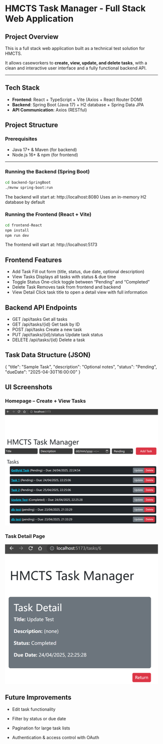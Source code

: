 # HMCTS Task Manager - Full Stack Web Application

## Project Overview

This is a full stack web application built as a technical test solution for HMCTS.

It allows caseworkers to **create, view, update, and delete tasks**, with a clean and interactive user interface and a fully functional backend API.

---

## Tech Stack

- **Frontend**: React + TypeScript + Vite (Axios + React Router DOM)
- **Backend**: Spring Boot (Java 17) + H2 database + Spring Data JPA
- **API Communication**: Axios (RESTful)

## Project Structure

### Prerequisites

- Java 17+ & Maven (for backend)
- Node.js 16+ & npm (for frontend)

---

### Running the Backend (Spring Boot)

```bash
cd backend-SpringBoot
./mvnw spring-boot:run
```

The backend will start at: http://localhost:8080
Uses an in-memory H2 database by default

### Running the Frontend (React + Vite)

```bash
cd frontend-React
npm install
npm run dev
```

The frontend will start at: http://localhost:5173

## Frontend Features

- Add Task Fill out form (title, status, due date, optional description)
- View Tasks Displays all tasks with status & due time
- Toggle Status One-click toggle between “Pending” and “Completed”
- Delete Task Removes task from frontend and backend
- View Detail Click task title to open a detail view with full information

## Backend API Endpoints

- GET /api/tasks Get all tasks
- GET /api/tasks/{id} Get task by ID
- POST /api/tasks Create a new task
- PUT /api/tasks/{id}/status Update task status
- DELETE /api/tasks/{id} Delete a task

## Task Data Structure (JSON)

{
"title": "Sample Task",
"description": "Optional notes",
"status": "Pending",
"dueDate": "2025-04-30T16:00:00"
}

## UI Screenshots

### Homepage – Create + View Tasks

![Homepage](./screenshots/homepage.png)

### Task Detail Page

![Task Details](./screenshots/task_detail.png)

## Future Improvements

- Edit task functionality

- Filter by status or due date

- Pagination for large task lists

- Authentication & access control with OAuth
